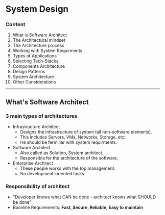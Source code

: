 # System Design
### Content
1. What is Software Architect
2. The Architectural mindset
3. The Architecture process
4. Working with System Requirments
5. Types of Applications
6. Selecting Tech-Stacks
7. Components Architecture
8. Design Patterns
9. System Architecture
10. Other Considerations
---

## What's Software Architect
### 3 main types of architectures
- Infrastructure Architect
  - Designs the infrastructure of system (all non-software elements).
  - This includes Servers, VMs, Networks, Storage, etc:
  - He should be fermiliar with system requirments.
- Software Architect
  - Also called as Solution, System architect.
  - Responsible for the architecture of the software.
- Enterprise Architect
  - These people works with the top management.
  - No development-oriented tasks.

### Responsibility of architect
- "Developer knows what CAN be done - architect knows what SHOULD be done"
- Baseline Requirements: **Fast, Secure, Reliable, Easy to maintain**
